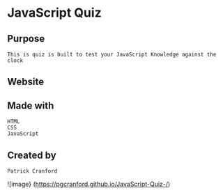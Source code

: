 # JavaScript Quiz

## Purpose 
    This is quiz is built to test your JavaScript Knowledge against the clock

## Website 

## Made with   
    HTML
    CSS
    JavaScript 

## Created by

    Patrick Cranford 


![image} (https://pgcranford.github.io/JavaScript-Quiz-/)